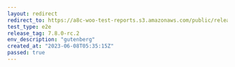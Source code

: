 ```yaml
---
layout: redirect
redirect_to: https://a8c-woo-test-reports.s3.amazonaws.com/public/release/7.8.0-rc.2/gutenberg/e2e/index.html
test_type: e2e
release_tag: 7.8.0-rc.2
env_description: "gutenberg"
created_at: "2023-06-08T05:35:15Z"
passed: true
---
```

